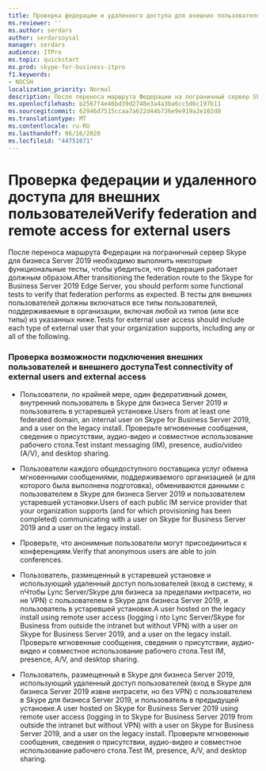 ```yaml
---
title: Проверка федерации и удаленного доступа для внешних пользователей
ms.reviewer: ''
ms.author: serdars
author: serdarsoysal
manager: serdars
audience: ITPro
ms.topic: quickstart
ms.prod: skype-for-business-itpro
f1.keywords:
- NOCSH
localization_priority: Normal
description: После переноса маршрута Федерации на пограничный сервер Skype для бизнеса Server 2019 необходимо выполнить некоторые функциональные тесты, чтобы убедиться, что Федерация работает должным образом. В тесты для внешних пользователей должны включаться все типы пользователей, поддерживаемые в организации, включая любой из типов (или все типы) из указанных ниже.
ms.openlocfilehash: b2567f4e46bd39d2748e3a4a3ba6cc5d6c197b11
ms.sourcegitcommit: 62946d7515ccaa7a622d44b736e9e919a2e102d0
ms.translationtype: MT
ms.contentlocale: ru-RU
ms.lasthandoff: 06/16/2020
ms.locfileid: "44751671"
---
```

# <a name="verify-federation-and-remote-access-for-external-users"></a><span data-ttu-id="5fc6c-104">Проверка федерации и удаленного доступа для внешних пользователей</span><span class="sxs-lookup"><span data-stu-id="5fc6c-104">Verify federation and remote access for external users</span></span>

<span data-ttu-id="5fc6c-105">После переноса маршрута Федерации на пограничный сервер Skype для бизнеса Server 2019 необходимо выполнить некоторые функциональные тесты, чтобы убедиться, что Федерация работает должным образом.</span><span class="sxs-lookup"><span data-stu-id="5fc6c-105">After transitioning the federation route to the Skype for Business Server 2019 Edge Server, you should perform some functional tests to verify that federation performs as expected.</span></span> <span data-ttu-id="5fc6c-106">В тесты для внешних пользователей должны включаться все типы пользователей, поддерживаемые в организации, включая любой из типов (или все типы) из указанных ниже.</span><span class="sxs-lookup"><span data-stu-id="5fc6c-106">Tests for external user access should include each type of external user that your organization supports, including any or all of the following.</span></span>
  
### <a name="test-connectivity-of-external-users-and-external-access"></a><span data-ttu-id="5fc6c-107">Проверка возможности подключения внешних пользователей и внешнего доступа</span><span class="sxs-lookup"><span data-stu-id="5fc6c-107">Test connectivity of external users and external access</span></span>

- <span data-ttu-id="5fc6c-108">Пользователи, по крайней мере, один федеративный домен, внутренний пользователь в Skype для бизнеса Server 2019 и пользователь в устаревшей установке.</span><span class="sxs-lookup"><span data-stu-id="5fc6c-108">Users from at least one federated domain, an internal user on Skype for Business Server 2019, and a user on the legacy install.</span></span> <span data-ttu-id="5fc6c-109">Проверьте мгновенные сообщения, сведения о присутствии, аудио-видео и совместное использование рабочего стола.</span><span class="sxs-lookup"><span data-stu-id="5fc6c-109">Test instant messaging (IM), presence, audio/video (A/V), and desktop sharing.</span></span>
    
- <span data-ttu-id="5fc6c-110">Пользователи каждого общедоступного поставщика услуг обмена мгновенными сообщениями, поддерживаемого организацией (и для которого была выполнена подготовка), обмениваются данными с пользователем в Skype для бизнеса Server 2019 и пользователем устаревшей установки.</span><span class="sxs-lookup"><span data-stu-id="5fc6c-110">Users of each public IM service provider that your organization supports (and for which provisioning has been completed) communicating with a user on Skype for Business Server 2019 and a user on the legacy install.</span></span> 
    
- <span data-ttu-id="5fc6c-111">Проверьте, что анонимные пользователи могут присоединиться к конференциям.</span><span class="sxs-lookup"><span data-stu-id="5fc6c-111">Verify that anonymous users are able to join conferences.</span></span>
    
- <span data-ttu-id="5fc6c-112">Пользователь, размещенный в устаревшей установке и использующий удаленный доступ пользователей (вход в систему, я nЧтобы Lync Server/Skype для бизнеса за пределами интрасети, но не VPN) с пользователем в Skype для бизнеса Server 2019, и пользователь в устаревшей установке.</span><span class="sxs-lookup"><span data-stu-id="5fc6c-112">A user hosted on the legacy install using remote user access (logging i nto Lync Server/Skype for Business from outside the intranet but without VPN) with a user on Skype for Business Server 2019, and a user on the legacy install.</span></span> <span data-ttu-id="5fc6c-113">Проверьте мгновенные сообщения, сведения о присутствии, аудио-видео и совместное использование рабочего стола.</span><span class="sxs-lookup"><span data-stu-id="5fc6c-113">Test IM, presence, A/V, and desktop sharing.</span></span>
    
- <span data-ttu-id="5fc6c-114">Пользователь, размещенный в Skype для бизнеса Server 2019, использующий удаленный доступ пользователей (вход в Skype для бизнеса Server 2019 извне интрасети, но без VPN) с пользователем в Skype для бизнеса Server 2019, и пользователь в предыдущей установке.</span><span class="sxs-lookup"><span data-stu-id="5fc6c-114">A user hosted on Skype for Business Server 2019 using remote user access (logging in to Skype for Business Server 2019 from outside the intranet but without VPN) with a user on Skype for Business Server 2019, and a user on the legacy install.</span></span> <span data-ttu-id="5fc6c-115">Проверьте мгновенные сообщения, сведения о присутствии, аудио-видео и совместное использование рабочего стола.</span><span class="sxs-lookup"><span data-stu-id="5fc6c-115">Test IM, presence, A/V, and desktop sharing.</span></span>
    


